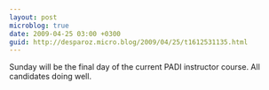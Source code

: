 ```yaml
---
layout: post
microblog: true
date: 2009-04-25 03:00 +0300
guid: http://desparoz.micro.blog/2009/04/25/t1612531135.html
---
```

Sunday will be the final day of the current PADI instructor course.  All candidates doing well.
